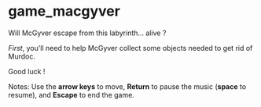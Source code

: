 # game_macgyver
Will McGyver escape from this labyrinth... alive ?

*First*, you'll need to help McGyver collect some objects needed to get rid of Murdoc.

Good luck !

Notes: 
Use the **arrow keys** to move, **Return** to pause the music (**space** to resume), and **Escape** to end the game.
